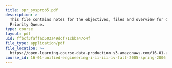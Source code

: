 ```yaml
---
title: spr_sysprob5.pdf
description: >-
  This file contains notes for the objectives, files and overview for Graphical
  Priority Queue.
type: course
layout: pdf
uid: ffbcf3faffad503a49dcf71cbba47c4f
file_type: application/pdf
file_location: >-
  https://open-learning-course-data-production.s3.amazonaws.com/16-01-unified-engineering-i-ii-iii-iv-fall-2005-spring-2006/ffbcf3faffad503a49dcf71cbba47c4f_spr_sysprob5.pdf
course_id: 16-01-unified-engineering-i-ii-iii-iv-fall-2005-spring-2006
---
```


